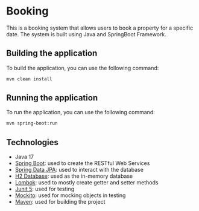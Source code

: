 # Booking

This is a booking system that allows users to book a property for a specific date. The system is built using Java and SpringBoot Framework.

## Building the application

To build the application, you can use the following command:

```bash
mvn clean install
```

## Running the application

To run the application, you can use the following command:

```bash
mvn spring-boot:run
```

## Technologies

- Java 17
- [Spring Boot](https://spring.io/projects/spring-boot): used to create the RESTful Web Services
- [Spring Data JPA](https://spring.io/projects/spring-data-jpa): used to interact with the database
- [H2 Database](https://www.h2database.com/html/main.html): used as the in-memory database
- [Lombok](https://projectlombok.org): used to mostly create getter and setter methods
- [Junit 5](https://junit.org/junit5): used for testing
- [Mockito](https://site.mockito.org): used for mocking objects in testing
- [Maven](https://maven.apache.org): used for building the project